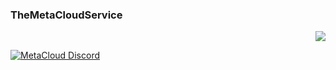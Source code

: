 <h3 alige="center">TheMetaCloudService</h3>
  <p align="right"> <img src="https://komarev.com/ghpvc/?username=TheMetaCloudService&label=Profile%20views&color=e6a40b&style=flat" /> </p>




<a href="https://discord.bytemc.de/">
         <img alt="MetaCloud Discord" src="https://discord.com/api/guilds/920757901822402572/widget.png?style=banner2">
</a>
